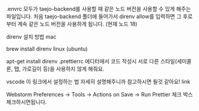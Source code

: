 .envrc
모두가 taejo-backend를 사용할 때 같은 노드 버전을 사용할 수 있게 해주는 파일입니다.
처음 taejo-backend 폴더에 들어가서 direnv allow를 입력하면 그 후로부터 계속 같은 노드 버전을 사용하게 됩니다. (현재 노드 18)

direnv 설치 방법
mac

brew install direnv
linux (ubuntu)

apt-get install direnv
.prettierrc
에디터에서 코드 작성시 서로 다른 스타일(세미콜론, 탭, 가로길이 등)을 사용하지 않게 해줘요.

vscode
이 링크에서 설정하는 법 자세히 설명해주니까 참고하시면 될것 같아요! link

Webstorm
Preferences -> Tools -> Actions on Save -> Run Prettier 체크 박스 체크하시면됩니다.
